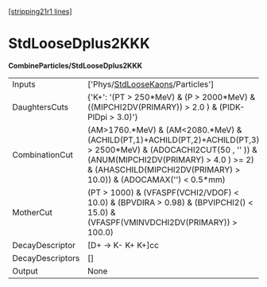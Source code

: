 [[stripping21r1 lines]](./stripping21r1-index)

# StdLooseDplus2KKK

**CombineParticles/StdLooseDplus2KKK**

|                  |                                                                                                                                                                                                                                         |
|------------------|-----------------------------------------------------------------------------------------------------------------------------------------------------------------------------------------------------------------------------------------|
| Inputs           | ['Phys/[StdLooseKaons](./stripping21r1-commonparticles-stdloosekaons)/Particles']                                                                                                                                                     |
| DaughtersCuts    | {'K+': '(PT \> 250\*MeV) & (P \> 2000\*MeV) &((MIPCHI2DV(PRIMARY)) \> 2.0 ) & (PIDK-PIDpi \> 3.0)'}                                                                                                                                     |
| CombinationCut   | (AM\>1760.\*MeV) & (AM\<2080.\*MeV) & (ACHILD(PT,1)+ACHILD(PT,2)+ACHILD(PT,3) \> 2500\*MeV) & (ADOCACHI2CUT(50 , '' )) & (ANUM(MIPCHI2DV(PRIMARY) \> 4.0 ) \>= 2) & (AHASCHILD(MIPCHI2DV(PRIMARY) \> 10.0)) & (ADOCAMAX('') \< 0.5\*mm) |
| MotherCut        | (PT \> 1000) & (VFASPF(VCHI2/VDOF) \< 10.0) & (BPVDIRA \> 0.98) & (BPVIPCHI2() \< 15.0) & (VFASPF(VMINVDCHI2DV(PRIMARY)) \> 100.0)                                                                                                      |
| DecayDescriptor  | [D+ -\> K- K+ K+]cc                                                                                                                                                                                                                   |
| DecayDescriptors | []                                                                                                                                                                                                                                    |
| Output           | None                                                                                                                                                                                                                                    |
